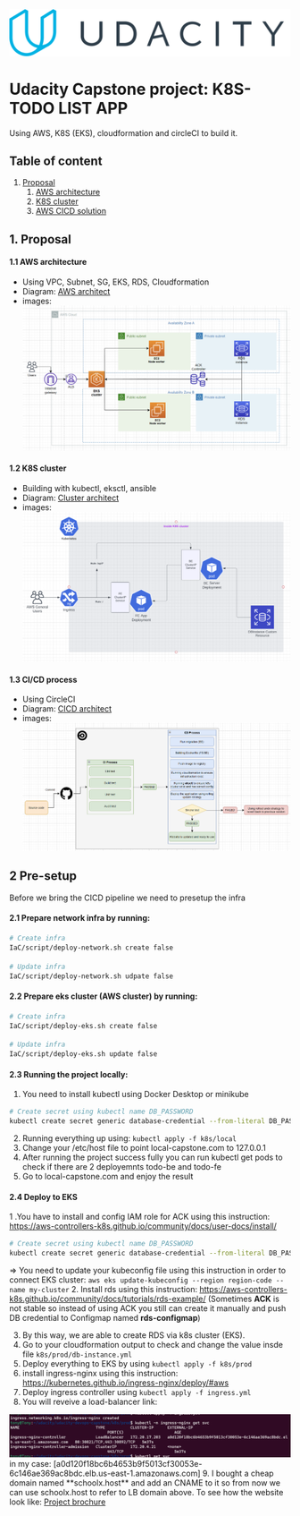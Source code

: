 <img  src="images/uda.png"/>

# Udacity Capstone project: K8S-TODO LIST APP
Using AWS, K8S (EKS), cloudformation and circleCI to build it.
## Table of content
1. [Proposal](#1-proposal)
    1. [AWS architecture](#11-aws-architecture)
    2. [K8S cluster](#12-k8s-cluster)
    3. [AWS CICD solution](#13-cicd-process)

## 1. Proposal
#### 1.1 AWS architecture
- Using VPC, Subnet, SG, EKS, RDS, Cloudformation
- Diagram: [AWS architect](https://drive.google.com/file/d/1_pf1YazunItCWiglUYWUB5rYrgsa0x8w/view?usp=sharing)
- images: <img src="images/arch1.png" />


#### 1.2 K8S cluster
- Building with kubectl, eksctl, ansible
- Diagram: [Cluster architect](https://lucid.app/lucidchart/7e408833-ad30-4c35-b2bf-86e505d4a393/edit?viewport_loc=107%2C16%2C1298%2C609%2CSYPVJmZVJ.iM&invitationId=inv_35fdec7b-31d7-45bd-8a5e-9b5003ff6224)
- images: <img src="images/k8s2.png" />
 

#### 1.3 CI/CD process
- Using CircleCI
- Diagram: [CICD architect](https://drive.google.com/file/d/1_pf1YazunItCWiglUYWUB5rYrgsa0x8w/view?usp=sharing)
- images: <img src="images/CICD3.png" />

## 2 Pre-setup 
Before we bring the CICD pipeline we need to presetup the infra

#### 2.1 Prepare network infra by running: 
```sh
# Create infra
IaC/script/deploy-network.sh create false

# Update infra
IaC/script/deploy-network.sh udpate false
```

#### 2.2 Prepare eks cluster (AWS cluster) by running: 
```sh
# Create infra
IaC/script/deploy-eks.sh create false

# Update infra
IaC/script/deploy-eks.sh update false
```

#### 2.3 Running the project locally: 
 1. You need to install kubectl using Docker Desktop or minikube
   ```sh
   # Create secret using kubectl name DB_PASSWORD
   kubectl create secret generic database-credential --from-literal DB_PASSWORD=abc
   ```
 2. Running everything up using: `kubectl apply -f k8s/local`
 3. Change your /etc/host file to point local-capstone.com to 127.0.0.1
 4. After running the project success fully you can run kubectl get pods to check 
 if there are 2 deployemnts todo-be and todo-fe
 5. Go to local-capstone.com and enjoy the result

#### 2.4 Deploy to EKS
 1 .You have to install and config IAM role for ACK using this instruction: https://aws-controllers-k8s.github.io/community/docs/user-docs/install/
```sh
# Create secret using kubectl name DB_PASSWORD
kubectl create secret generic database-credential --from-literal DB_PASSWORD=abc
```
 => You need to update your kubeconfig file using this instruction in order to connect EKS cluster: `aws eks update-kubeconfig --region region-code --name my-cluster`
 2. Install rds using this instruction: https://aws-controllers-k8s.github.io/community/docs/tutorials/rds-example/ (Sometimes **ACK** is not stable so instead of using ACK you still can create it manually and push DB credential to Configmap named **rds-configmap**)
 
 3. By this way, we are able to create RDS via k8s cluster (EKS). 
 4. Go to your cloudformation output to check and change the value insde file `k8s/prod/db-instance.yml`
 5. Deploy everything to EKS by using `kubectl apply -f k8s/prod`
 6. install ingress-nginx using this instruction: https://kubernetes.github.io/ingress-nginx/deploy/#aws
 7. Deploy ingress controller using `kubectl apply -f ingress.yml`
 8. You will reveive a load-balancer link: 
 <img src="images/project-img/load-balancer-ingress.png" />
 in my case: [a0d120f18bc6b4653b9f5013cf30053e-6c146ae369ac8bdc.elb.us-east-1.amazonaws.com]
 9. I bought a cheap domain named **schoolx.host** and add an CNAME to it so from now we can use schoolx.host to refer to LB domain above. To see how the website look like: <a href="project-brochure.md">Project brochure</a>